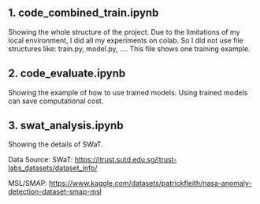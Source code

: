 ## 1. code_combined_train.ipynb
Showing the whole structure of the project.
Due to the limitations of my local environment, I did all my experiments on colab. So I did not use file structures like: train.py, model.py, ....
This file shows one training example. 

## 2. code_evaluate.ipynb
Showing the example of how to use trained models. Using trained models can save computational cost.

## 3. swat_analysis.ipynb
Showing the details of SWaT.

Data Source:
SWaT: https://itrust.sutd.edu.sg/itrust-labs_datasets/dataset_info/

MSL/SMAP: https://www.kaggle.com/datasets/patrickfleith/nasa-anomaly-detection-dataset-smap-msl
